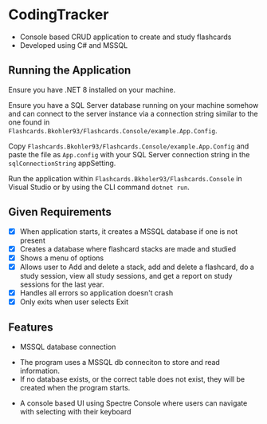 # CodingTracker
- Console based CRUD application to create and study flashcards
- Developed using C# and MSSQL

## Running the Application

Ensure you have .NET 8 installed on your machine. 

Ensure you have a SQL Server database running on your machine somehow and 
can connect to the server instance via a connection string similar to the 
one found in `Flashcards.Bkohler93/Flashcards.Console/example.App.Config`.

Copy `Flashcards.Bkohler93/Flashcards.Console/example.App.Config` and 
paste the file as `App.config` with your SQL Server connection string in 
the `sqlConnectionString` appSetting.

Run the application within `Flashcards.Bkholer93/Flashcards.Console` in 
Visual Studio or by using the CLI command `dotnet run`.

## Given Requirements
- [x] When application starts, it creates a MSSQL database if one is not present
- [x] Creates a database where flashcard stacks are made and studied
- [x] Shows a menu of options
- [x] Allows user to Add and delete a stack, add and delete a flashcard, do a study session, view all study sessions, and get a report on study sessions for the last year.
- [x] Handles all errors so application doesn't crash
- [x] Only exits when user selects Exit

## Features

* MSSQL database connection
		
- The program uses a MSSQL db conneciton to store and read information.
- If no database exists, or the correct table does not exist, they will 
be created when the program starts.

* A console based UI using Spectre Console where users can navigate with selecting with their keyboard

